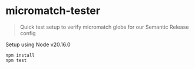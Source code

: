 # micromatch-tester

> Quick test setup to verify micromatch globs for our Semantic Release config

Setup using Node v20.16.0

```shell
npm install
npm test
```
